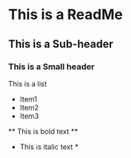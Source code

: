 # This is a ReadMe

## This is a Sub-header

### This is a Small header

This is a list
* Item1
* Item2
* Item3

** This is bold text **
* This is italic text *



